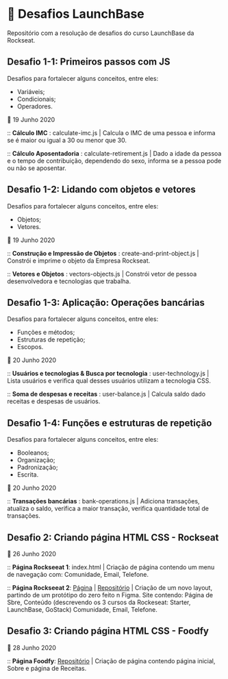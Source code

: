 # :rocket: Desafios LaunchBase
Repositório com a resolução de desafios do curso LaunchBase da Rockseat.


##  Desafio 1-1: Primeiros passos com JS 

Desafios para fortalecer alguns conceitos, entre eles:
- Variáveis;
- Condicionais;
- Operadores.


📆 19 Junho 2020

:: **Cálculo IMC** : calculate-imc.js | Calcula o IMC de uma pessoa e informa se é maior ou igual a 30 ou menor que 30.

:: **Cálculo Aposentadoria** : calculate-retirement.js | Dado a idade da pessoa e o tempo de contribuição, dependendo do sexo, informa se a pessoa pode ou não se aposentar.

##  Desafio 1-2: Lidando com objetos e vetores 

Desafios para fortalecer alguns conceitos, entre eles:
- Objetos;
- Vetores.

📆 19 Junho 2020

:: **Construção e Impressão de Objetos** : create-and-print-object.js | Constrói e imprime o objeto da Empresa Rockseat.

:: **Vetores e Objetos** : vectors-objects.js | Constrói vetor de pessoa desenvolvedora e tecnologias que trabalha.


##  Desafio 1-3: Aplicação: Operações bancárias 

Desafios para fortalecer alguns conceitos, entre eles:

- Funções e métodos;
- Estruturas de repetição;
- Escopos.

📆 20 Junho 2020

:: **Usuários e tecnologias & Busca por tecnologia** : user-technology.js | Lista usuários e verifica qual desses usuários utilizam a tecnologia CSS.

:: **Soma de despesas e receitas** : user-balance.js | Calcula saldo dado receitas e despesas de usuários.

##  Desafio 1-4: Funções e estruturas de repetição 

Desafios para fortalecer alguns conceitos, entre eles:

- Booleanos;
- Organização;
- Padronização;
- Escrita.

📆 20 Junho 2020

:: **Transações bancárias** : bank-operations.js | Adiciona transações, atualiza o saldo, verifica a maior transação, verifica quantidade total de transações.

##  Desafio 2: Criando página HTML CSS - Rockseat

📆 26 Junho 2020

:: **Página Rockseeat 1**: index.html | Criação de página contendo um menu de navegação com: Comunidade, Email, Telefone. 

:: **Página Rockseeat 2**: [Página](https://lcnunes09.github.io/rockseat-page/) | [Repositório](https://github.com/lcnunes09/rockseat-page) | Criação de um novo layout, partindo de um protótipo do zero feito n Figma. Site contendo: Página de Sbre, Conteúdo (descrevendo os 3 cursos da Rockeseat: Starter, LaunchBase, GoStack) Comunidade, Email, Telefone. 

##  Desafio 3: Criando página HTML CSS - Foodfy

📆 28 Junho 2020

:: **Página Foodfy**: [Repositório](https://github.com/lcnunes09/rocketseat-foodfy) | Criação de página contendo página inicial, Sobre e página de Receitas.